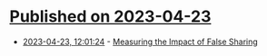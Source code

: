 # [Published on 2023-04-23](index.md)

* [2023-04-23, 12:01:24](https://lobste.rs/s/bnuzfg/measuring_impact_false_sharing) - [Measuring the Impact of False Sharing](https://alic.dev/blog/false-sharing.html)
